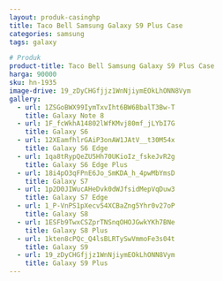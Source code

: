 ```yaml
---
layout: produk-casinghp
title: Taco Bell Samsung Galaxy S9 Plus Case
categories: samsung
tags: galaxy

# Produk
product-title: Taco Bell Samsung Galaxy S9 Plus Case
harga: 90000
sku: hn-1935
image-drive: 19_zDyCHGfjjz1WnNjiymEOkLhONN8Vym
gallery:
  - url: 1ZSGoBWX99IymTxvIht6BW6BbalT3Bw-T
    title: Galaxy Note 8
  - url: 1F_fcWkhA14802lWfKMvj80mf_jLYbI7G
    title: Galaxy S6
  - url: 12XEamfhlrGAiP3onAW1JAtV__t30M54x
    title: Galaxy S6 Edge
  - url: 1qa8tRypQeZU5Hh70UKioIz_fskeJvR2g
    title: Galaxy S6 Edge Plus
  - url: 18i4pO3qFPnE6Jo_SmKDA_h_4pwMbYmsD
    title: Galaxy S7
  - url: 1p2D0JIWucAHeDvk0dWJfsidMepVqDuw3
    title: Galaxy S7 Edge
  - url: 1_P-VnPS1pXecv54XCBaZng5Yhr0v27oP
    title: Galaxy S8
  - url: 1ESFb9TwxCSZprTNSnqOHOJGwkYKh7BNe
    title: Galaxy S8 Plus
  - url: 1kten8cPQc_Q4lsBLRTySwVmmoFe3s04t
    title: Galaxy S9
  - url: 19_zDyCHGfjjz1WnNjiymEOkLhONN8Vym
    title: Galaxy S9 Plus
---
```

